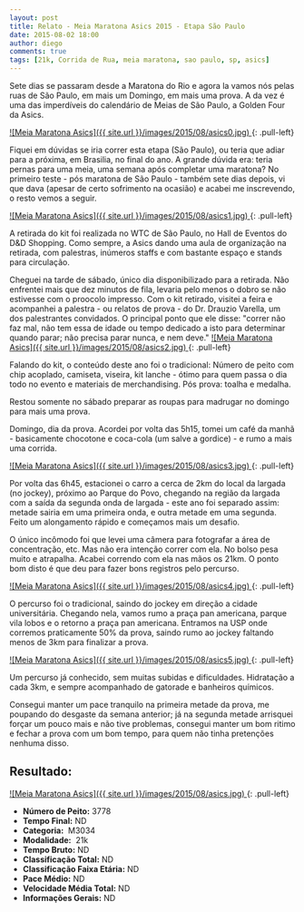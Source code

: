 ```yaml
---
layout: post
title: Relato - Meia Maratona Asics 2015 - Etapa São Paulo
date: 2015-08-02 18:00
author: diego
comments: true
tags: [21k, Corrida de Rua, meia maratona, sao paulo, sp, asics]
---
```


Sete dias se passaram desde a Maratona do Rio e agora la vamos nós pelas ruas de São Paulo, em mais um Domingo, em mais uma prova. A da vez é uma das imperdíveis do calendário de Meias de São Paulo, a Golden Four da Asics.


<a href="/images/2015/08/asics0_big.jpg">
![Meia Maratona Asics]({{ site.url }}/images/2015/08/asics0.jpg)
</a>
{: .pull-left}

Fiquei em dúvidas se iria correr esta etapa (São Paulo), ou teria que adiar para a próxima, em Brasilia, no final do ano. A grande dúvida era: teria pernas para uma meia, uma semana após completar uma maratona? No primeiro teste - pós maratona de São Paulo - também sete dias depois, vi que dava (apesar de certo sofrimento na ocasião) e acabei me inscrevendo, o resto vemos a seguir.

<a href="/images/2015/08/asics1_big.jpg">
![Meia Maratona Asics]({{ site.url }}/images/2015/08/asics1.jpg)
</a>
{: .pull-left}

A retirada do kit foi realizada no WTC de São Paulo, no Hall de Eventos do D&D Shopping. Como sempre, a Asics dando uma aula de organização na retirada, com palestras, inúmeros staffs e com bastante espaço e stands para circulação. 

Cheguei na tarde de sábado, único dia disponibilizado para a retirada. Não enfrentei mais que dez minutos de fila, levaria pelo menos o dobro se não estivesse com o proocolo impresso. Com o kit retirado, visitei a feira e acompanhei a palestra - ou relatos de prova - do Dr. Drauzio Varella, um dos palestrantes convidados. O principal ponto que ele disse: "correr não faz mal, não tem essa de idade ou tempo dedicado a isto para determinar quando parar; não precisa parar nunca, e nem deve." 
<a href="/images/2015/08/asics2_big.jpg">
![Meia Maratona Asics]({{ site.url }}/images/2015/08/asics2.jpg)
</a>
{: .pull-left}

Falando do kit, o conteúdo deste ano foi o tradicional: Número de peito com chip acoplado, camiseta, viseira, kit lanche - ótimo para quem passa o dia todo no evento e materiais de merchandising. Pós prova: toalha e medalha.

Restou somente no sábado preparar as roupas para madrugar no domingo para mais uma prova. 

Domingo, dia da prova. Acordei por volta das 5h15, tomei um café da manhã - basicamente chocotone e coca-cola (um salve a gordice) - e rumo a mais uma corrida.

<a href="/images/2015/08/asics3_big.jpg">
![Meia Maratona Asics]({{ site.url }}/images/2015/08/asics3.jpg)
</a>
{: .pull-left}

Por volta das 6h45, estacionei o carro a cerca de 2km do local da largada (no jockey), próximo ao Parque do Povo, chegando na região da largada com a saída da segunda onda de largada - este ano foi separado assim: metade sairia em uma primeira onda, e outra metade em uma segunda. Feito um alongamento rápido e começamos mais um desafio.


O único incômodo foi que levei uma câmera para fotografar a área de concentração, etc. Mas não era intenção correr com ela. No bolso pesa muito e atrapalha. Acabei correndo com ela nas mãos os 21km. O ponto bom disto é que deu para fazer bons registros pelo percurso.

<a href="/images/2015/08/asics4_big.jpg">
![Meia Maratona Asics]({{ site.url }}/images/2015/08/asics4.jpg)
</a>
{: .pull-left}

O percurso foi o tradicional, saindo do jockey em direção a cidade universitária. Chegando nela, vamos rumo a praça pan americana, parque vila lobos e o retorno a praça pan americana. Entramos na USP onde corremos praticamente 50% da prova, saindo rumo ao jockey faltando menos de 3km para finalizar a prova.

<a href="/images/2015/08/asics5_big.jpg">
![Meia Maratona Asics]({{ site.url }}/images/2015/08/asics5.jpg)
</a>
{: .pull-left}

Um percurso já conhecido, sem muitas subidas e dificuldades. Hidratação a cada 3km, e sempre acompanhado de gatorade e banheiros químicos.

Consegui manter um pace tranquilo na primeira metade da prova, me poupando do desgaste da semana anterior; já na segunda metade arrisquei forçar um pouco mais e não tive problemas, consegui manter um bom ritimo e fechar a prova com um bom tempo, para quem não tinha pretenções nenhuma disso.


## Resultado:

<a href="/images/2015/08/asics_big.jpg">
![Meia Maratona Asics]({{ site.url }}/images/2015/08/asics.jpg)
</a>
{: .pull-left}

* **Número de Peito:** 3778
* **Tempo Final:** ND
* **Categoria:**  M3034
* **Modalidade:**  21k
* **Tempo Bruto:** ND
* **Classificação Total:**  ND
* **Classificação Faixa Etária:**  ND
* **Pace Médio:** ND
* **Velocidade Média Total:**  ND
* **Informações Gerais:** ND
